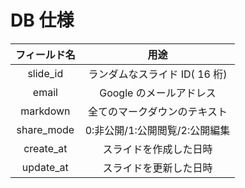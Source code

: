 # DB 仕様

| フィールド名 |              用途              |
| :----------: | :----------------------------: |
|   slide_id   | ランダムなスライド ID( 16 桁)  |
|    email     |    Google のメールアドレス     |
|   markdown   |  全てのマークダウンのテキスト  |
|  share_mode  | 0:非公開/1:公開閲覧/2:公開編集 |
|  create_at   |     スライドを作成した日時     |
|  update_at   |     スライドを更新した日時     |
